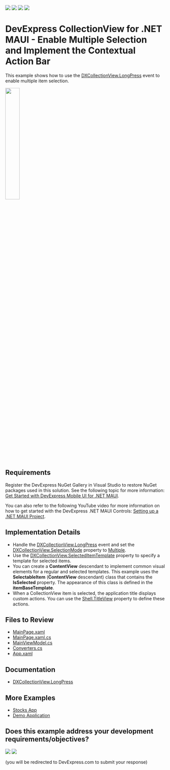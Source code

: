 <!-- default badges list -->
![](https://img.shields.io/endpoint?url=https://codecentral.devexpress.com/api/v1/VersionRange/619838169/24.1.3%2B)
[![](https://img.shields.io/badge/Open_in_DevExpress_Support_Center-FF7200?style=flat-square&logo=DevExpress&logoColor=white)](https://supportcenter.devexpress.com/ticket/details/T1156301)
[![](https://img.shields.io/badge/📖_How_to_use_DevExpress_Examples-e9f6fc?style=flat-square)](https://docs.devexpress.com/GeneralInformation/403183)
[![](https://img.shields.io/badge/💬_Leave_Feedback-feecdd?style=flat-square)](#does-this-example-address-your-development-requirementsobjectives)
<!-- default badges end -->
# DevExpress CollectionView for .NET MAUI - Enable Multiple Selection and Implement the Contextual Action Bar

This example shows how to use the [DXCollectionView.LongPress](https://docs.devexpress.com/MAUI/DevExpress.Maui.CollectionView.DXCollectionView.LongPress?v=23.1) event to enable multiple item selection.

<img src="https://user-images.githubusercontent.com/12169834/228822599-f34bb136-786a-4a67-b551-1524927b57ab.png" width="30%"/>

## Requirements

Register the DevExpress NuGet Gallery in Visual Studio to restore NuGet packages used in this solution. See the following topic for more information: [Get Started with DevExpress Mobile UI for .NET MAUI](https://docs.devexpress.com/MAUI/403249/get-started).

You can also refer to the following YouTube video for more information on how to get started with the DevExpress .NET MAUI Controls: [Setting up a .NET MAUI Project](https://www.youtube.com/watch?v=juJvl5UicIQ).

## Implementation Details

* Handle the [DXCollectionView.LongPress](https://docs.devexpress.com/MAUI/DevExpress.Maui.CollectionView.DXCollectionView.LongPress?v=23.1) event and set the [DXCollectionView.SelectionMode](https://docs.devexpress.com/MAUI/DevExpress.Maui.CollectionView.DXCollectionView.SelectionMode?v=23.1) property to [Multiple](https://learn.microsoft.com/en-us/dotnet/api/microsoft.maui.controls.selectionmode?view=net-maui-7.0).
* Use the [DXCollectionView.SelectedItemTemplate](https://docs.devexpress.com/MAUI/DevExpress.Maui.CollectionView.DXCollectionView.SelectedItemTemplate?v=23.1) property to specify a template for selected items.
* You can create a **ContentView** descendant to implement common visual elements for a regular and selected templates. This example uses the **SelectableItem** (**ContentView** descendant) class that contains the **IsSelected** property. The appearance of this class is defined in the **itemBaseTemplate**.
* When a CollectionView item is selected, the application title displays custom actions. You can use the [Shell.TitleView](https://learn.microsoft.com/en-us/dotnet/maui/fundamentals/shell/pages?view=net-maui-7.0#display-views-in-the-navigation-bar) property to define these actions.

## Files to Review

<!-- default file list -->
* [MainPage.xaml](./CS/MainPage.xaml)
* [MainPage.xaml.cs](./CS/MainPage.xaml.cs)
* [MainViewModel.cs](./CS/MainViewModel.cs)
* [Converters.cs](./CS/Converters.cs)
* [App.xaml](./CS/App.xaml)
<!-- default file list end -->

## Documentation

- [DXCollectionView.LongPress](https://docs.devexpress.com/MAUI/DevExpress.Maui.CollectionView.DXCollectionView.LongPress?v=23.1)

## More Examples

* [Stocks App](https://github.com/DevExpress-Examples/maui-stocks-mini)
* [Demo Application](https://github.com/DevExpress-Examples/maui-demo-app)
<!-- feedback -->
## Does this example address your development requirements/objectives?

[<img src="https://www.devexpress.com/support/examples/i/yes-button.svg"/>](https://www.devexpress.com/support/examples/survey.xml?utm_source=github&utm_campaign=maui-collectionview-long-tap&~~~was_helpful=yes) [<img src="https://www.devexpress.com/support/examples/i/no-button.svg"/>](https://www.devexpress.com/support/examples/survey.xml?utm_source=github&utm_campaign=maui-collectionview-long-tap&~~~was_helpful=no)

(you will be redirected to DevExpress.com to submit your response)
<!-- feedback end -->
